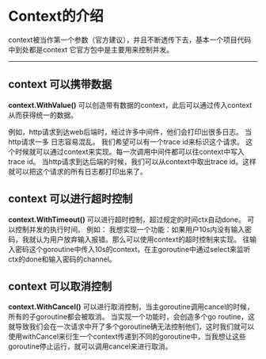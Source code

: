 # Context的介绍

context被当作第一个参数（官方建议），并且不断透传下去，基本一个项目代码中到处都是context  它官方包中是主要用来控制并发。

---

## context 可以携带数据
**context.WithValue()** 可以创造带有数据的context，此后可以通过传入context 从而获得统一的数据。

例如，http请求到达web后端时，经过许多中间件，他们会打印出很多日志。 当http请求一多 日志容易混乱。 我们希望可以有一个trace id来标识这个请求。 这个时候就可以通过context来实现。每一次调用中间件都可以往context中写入trace id。 当http请求到达后端的时候，我们可以从context中取出trace id。这样就可以把这个请求的所有日志都打印出来了。

## context  可以进行超时控制
**context.WithTimeout()**  可以进行超时控制，超过规定的时间ctx自动done。 可以控制并发的执行时间。
例如： 我想实现一个功能：如果用户10s内没有输入密码，我就认为用户放弃输入报错。那么可以使用context的超时控制来实现。
往输入密码这个goroutine中传入10s的context，在主goroutine中通过select来监听ctx的done和输入密码的channel。

## context  可以取消控制
**context.WithCancel()**  可以进行取消控制，当主goroutine调用cancel的时候，所有的子goroutine都会被取消。
当实现一个功能时，会创造多个go routine，这就导致我们会在一次请求中开了多个goroutine确无法控制他们，这时我们就可以使用withCancel来衍生一个context传递到不同的goroutine中，当我想让这些goroutine停止运行，就可以调用cancel来进行取消。

